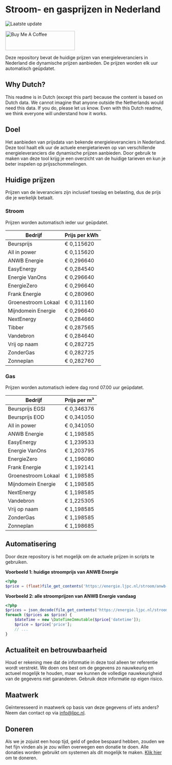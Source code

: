 # Stroom- en gasprijzen in Nederland

![Laatste update](https://img.shields.io/badge/laatste%20update-2025--07--13%2019%3A00%20CET-brightgreen)

<a href="https://www.buymeacoffee.com/Lars-" target="_blank"><img src="https://cdn.buymeacoffee.com/buttons/v2/default-orange.png" alt="Buy Me A Coffee" height="60" style="height: 60px !important;width: 217px !important;" ></a>

Deze repository bevat de huidige prijzen van energieleveranciers in Nederland die dynamische prijzen aanbieden. De prijzen worden elk uur automatisch geüpdatet.

## Why Dutch?

This readme is in Dutch (except this part) because the content is based on Dutch data. We cannot imagine that anyone outside the Netherlands would need this data. If you do, please let us know. Even with this Dutch readme, we think
everyone will understand how it works.

## Doel

Het aanbieden van prijsdata van bekende energieleveranciers in Nederland. Deze tool haalt elk uur de actuele energietarieven op van verschillende energieleveranciers die dynamische prijzen aanbieden. Door gebruik te maken van deze tool
krijg je een overzicht van de huidige tarieven en kun je beter inspelen op prijsschommelingen.

## Huidige prijzen

Prijzen van de leveranciers zijn inclusief toeslag en belasting, dus de prijs die je werkelijk betaalt.

### Stroom

Prijzen worden automatisch ieder uur geüpdatet.

 Bedrijf | Prijs per kWh 
---------|---------------
Beursprijs | € 0,115620
All in power | € 0,115620
ANWB Energie | € 0,296640
EasyEnergy | € 0,284540
Energie VanOns | € 0,296640
EnergieZero | € 0,296640
Frank Energie | € 0,280960
Groenestroom Lokaal | € 0,311160
Mijndomein Energie | € 0,296640
NextEnergy | € 0,284660
Tibber | € 0,287565
Vandebron | € 0,284640
Vrij op naam | € 0,282725
ZonderGas | € 0,282725
Zonneplan | € 0,282760


### Gas

Prijzen worden automatisch iedere dag rond 07.00 uur geüpdatet.

 Bedrijf | Prijs per m³ 
---------|--------------
Beursprijs EGSI | € 0,346376
Beursprijs EOD | € 0,341050
All in power | € 0,341050
ANWB Energie | € 1,198585
EasyEnergy | € 1,239533
Energie VanOns | € 1,203795
EnergieZero | € 1,196080
Frank Energie | € 1,192141
Groenestroom Lokaal | € 1,198585
Mijndomein Energie | € 1,198585
NextEnergy | € 1,198585
Vandebron | € 1,225305
Vrij op naam | € 1,198585
ZonderGas | € 1,198585
Zonneplan | € 1,198685


## Automatisering

Door deze repository is het mogelijk om de actuele prijzen in scripts te gebruiken.

**Voorbeeld 1: huidige stroomprijs van ANWB Energie**

```php
<?php
$price = (float)file_get_contents('https://energie.ljpc.nl/stroom/anwb-energie-nu.txt');

```

**Voorbeeld 2: alle stroomprijzen van ANWB Energie vandaag**

```php
<?php
$prices = json_decode(file_get_contents('https://energie.ljpc.nl/stroom/all-in-power-vandaag.json'),true);
foreach ($prices as $price) {
    $dateTime = new \DateTimeImmutable($price['datetime']);
    $price = $price['price'];
    // ...
}
```

## Actualiteit en betrouwbaarheid

Houd er rekening mee dat de informatie in deze tool alleen ter referentie wordt verstrekt. We doen ons best om de gegevens zo nauwkeurig en actueel mogelijk te houden, maar we kunnen de volledige nauwkeurigheid van de gegevens niet
garanderen. Gebruik deze informatie op eigen risico.

## Maatwerk

Geïnteresseerd in maatwerk op basis van deze gegevens of iets anders? Neem dan contact op
via [info@ljpc.nl](mailto:info@ljpc.nl?subject=Energie%20prijzen).

## Doneren

Als we je zojuist een hoop tijd, geld of gedoe bespaard hebben, zouden we het fijn vinden als je zou willen overwegen een
donatie te doen. Alle donaties worden gebruikt om systemen als dit mogelijk te
maken. [Klik hier](https://www.buymeacoffee.com/Lars-) om te doneren.
